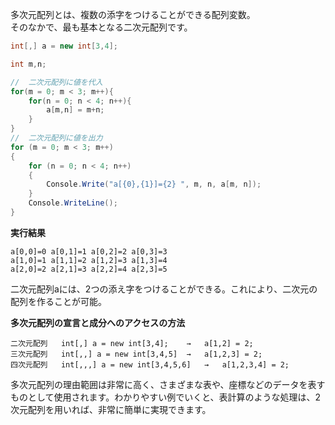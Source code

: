 多次元配列とは、複数の添字をつけることができる配列変数。  
そのなかで、最も基本となる二次元配列です。

```C#
int[,] a = new int[3,4];

int m,n;

//  二次元配列に値を代入
for(m = 0; m < 3; m++){
    for(n = 0; n < 4; n++){
        a[m,n] = m+n;
    }
}
//  二次元配列に値を出力
for (m = 0; m < 3; m++)
{
    for (n = 0; n < 4; n++)
    {
        Console.Write("a[{0},{1}]={2} ", m, n, a[m, n]);
    }
    Console.WriteLine();
}
```

**実行結果**
```
a[0,0]=0 a[0,1]=1 a[0,2]=2 a[0,3]=3
a[1,0]=1 a[1,1]=2 a[1,2]=3 a[1,3]=4
a[2,0]=2 a[2,1]=3 a[2,2]=4 a[2,3]=5
```
二次元配列aには、2つの添え字をつけることができる。これにより、二次元の配列を作ることが可能。

**多次元配列の宣言と成分へのアクセスの方法**
```
二次元配列	int[,] a = new int[3,4];	→	a[1,2] = 2;
三次元配列	int[,,] a = new int[3,4,5]	→	a[1,2,3] = 2;
四次元配列	int[,,,] a = new int[3,4,5,6]	→	a[1,2,3,4] = 2;
```

多次元配列の理由範囲は非常に高く、さまざまな表や、座標などのデータを表すものとして使用されます。わかりやすい例でいくと、表計算のような処理は、2次元配列を用いれば、非常に簡単に実現できます。
